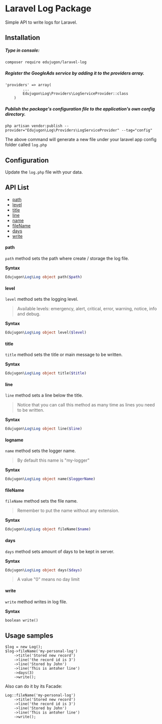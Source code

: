 # Laravel Log Package

Simple API to write logs for Laravel.

##  Installation

##### Type in console:

```
composer require edujugon/laravel-log
```

##### Register the GoogleAds service by adding it to the providers array.

```
'providers' => array(
        ...
        Edujugon\Log\Providers\LogServiceProvider::class
    )
```

##### Publish the package's configuration file to the application's own config directory.

```
php artisan vendor:publish --provider="Edujugon\Log\Providers\LogServiceProvider" --tag="config"
```

The above command will generate a new file under your laravel app config folder called `log.php`

##  Configuration

Update the `log.php` file with your data.

##  API List

- [path](https://github.com/edujugon/laravel-log/#path)
- [level](https://github.com/edujugon/laravel-log/#level)
- [title](https://github.com/edujugon/laravel-log/#title)
- [line](https://github.com/edujugon/laravel-log/#line)
- [name](https://github.com/edujugon/laravel-log/#logname)
- [fileName](https://github.com/edujugon/laravel-log/#filename)
- [days](https://github.com/edujugon/laravel-log/#days)
- [write](https://github.com/edujugon/laravel-log/#write)

#### path

`path` method sets the path where create / storage the log file.

**Syntax**

```php
Edujugon\Log\Log object path($path)
```

#### level

`level` method sets the logging level.

> Available levels: emergency, alert, critical, error, warning, notice, info and debug.

**Syntax**

```php
Edujugon\Log\Log object level($level)
```

#### title

`title` method sets the title or main message to be written.

**Syntax**

```php
Edujugon\Log\Log object title($title)
```

#### line

`line` method sets a line below the title.

>   Notice that you can call this method as many time as lines you need to be written.

**Syntax**

```php
Edujugon\Log\Log object line($line)
```

#### logname

`name` method sets the logger name.

>   By default this name is "my-logger"

**Syntax**

```php
Edujugon\Log\Log object name($loggerName)
```

#### fileName

`fileName` method sets the file name.

>   Remember to put the name without any extension.

**Syntax**

```php
Edujugon\Log\Log object fileName($name)
```

#### days

`days` method sets amount of days to be kept in server.

**Syntax**

```php
Edujugon\Log\Log object days($days)
```
> A value "0" means no day limit

#### write

`write` method writes in log file.

**Syntax**

```php
boolean write()
```

##  Usage samples

```
$log = new Log();
$log->fileName('my-personal-log')
    ->title('Stored new record')
    ->line('the record id is 3')
    ->line('Stored by John')
    ->line('This is antoher line')
    ->days(3)
    ->write();
```

Also can do it by its Facade:

```
Log::fileName('my-personal-log')
    ->title('Stored new record')
    ->line('the record id is 3')
    ->line('Stored by John')
    ->line('This is antoher line')
    ->write();
```